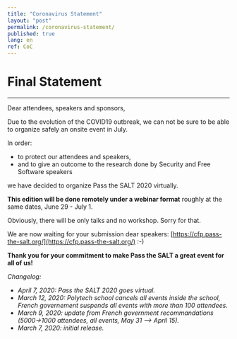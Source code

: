 ```yaml
---
title: "Coronavirus Statement"
layout: "post"
permalink: /coronavirus-statement/
published: true
lang: en
ref: CoC
---
```

# Final Statement

---

Dear attendees, speakers and sponsors,

Due to the evolution of the COVID19 outbreak, we can not be sure to be able to organize safely an onsite event in July.

In order:
* to protect our attendees and speakers,
* and to give an outcome to the research done by Security and Free Software speakers

we have decided to organize Pass the SALT 2020 virtually. 

**This edition will be done remotely under a webinar format** roughly at the same dates, June 29 - July 1.

Obviously, there will be only talks and no workshop. Sorry for that.

We are now waiting for your submission dear speakers: [https://cfp.pass-the-salt.org/](https://cfp.pass-the-salt.org/) :-)

<b>Thank you for your commitment to make Pass the SALT a great event for all of us!</b>

_Changelog:_
* _April 7, 2020: Pass the SALT 2020 goes virtual._
* _March 12, 2020: Polytech school cancels all events inside the school, French governement suspends all events with more than 100 attendees._
* _March 9, 2020: update from French government recommandations (5000->1000 attendees, all events, May 31 --> April 15)._
* _March 7, 2020: initial release._